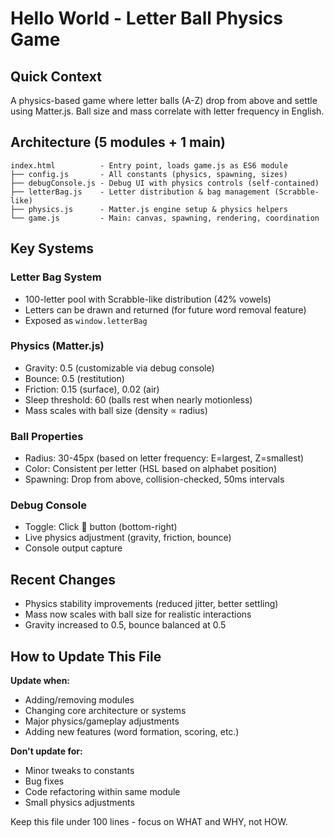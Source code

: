 # Hello World - Letter Ball Physics Game

## Quick Context
A physics-based game where letter balls (A-Z) drop from above and settle using Matter.js. Ball size and mass correlate with letter frequency in English.

## Architecture (5 modules + 1 main)

```
index.html          - Entry point, loads game.js as ES6 module
├── config.js       - All constants (physics, spawning, sizes)
├── debugConsole.js - Debug UI with physics controls (self-contained)
├── letterBag.js    - Letter distribution & bag management (Scrabble-like)
├── physics.js      - Matter.js engine setup & physics helpers
└── game.js         - Main: canvas, spawning, rendering, coordination
```

## Key Systems

### Letter Bag System
- 100-letter pool with Scrabble-like distribution (42% vowels)
- Letters can be drawn and returned (for future word removal feature)
- Exposed as `window.letterBag`

### Physics (Matter.js)
- Gravity: 0.5 (customizable via debug console)
- Bounce: 0.5 (restitution)
- Friction: 0.15 (surface), 0.02 (air)
- Sleep threshold: 60 (balls rest when nearly motionless)
- Mass scales with ball size (density ∝ radius)

### Ball Properties
- Radius: 30-45px (based on letter frequency: E=largest, Z=smallest)
- Color: Consistent per letter (HSL based on alphabet position)
- Spawning: Drop from above, collision-checked, 50ms intervals

### Debug Console
- Toggle: Click 🐛 button (bottom-right)
- Live physics adjustment (gravity, friction, bounce)
- Console output capture

## Recent Changes
- Physics stability improvements (reduced jitter, better settling)
- Mass now scales with ball size for realistic interactions
- Gravity increased to 0.5, bounce balanced at 0.5

## How to Update This File
**Update when:**
- Adding/removing modules
- Changing core architecture or systems
- Major physics/gameplay adjustments
- Adding new features (word formation, scoring, etc.)

**Don't update for:**
- Minor tweaks to constants
- Bug fixes
- Code refactoring within same module
- Small physics adjustments

Keep this file under 100 lines - focus on WHAT and WHY, not HOW.

